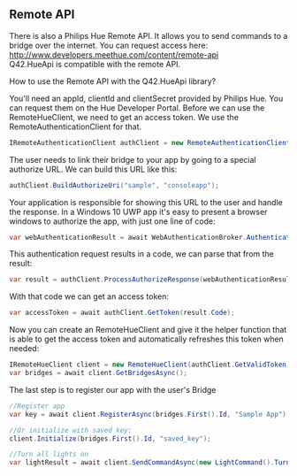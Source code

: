 ## Remote API
There is also a Philips Hue Remote API. It allows you to send commands to a bridge over the internet. You can request access here: http://www.developers.meethue.com/content/remote-api  
Q42.HueApi is compatible with the remote API.

How to use the Remote API with the Q42.HueApi library?

You'll need an appId, clientId and clientSecret provided by Philips Hue. You can request them on the Hue Developer Portal. Before we can use the RemoteHueClient, we need to get an access token. We use the RemoteAuthenticationClient for that.

```cs 
IRemoteAuthenticationClient authClient = new RemoteAuthenticationClient(clientId, clientSecret, appId);
```

The user needs to link their bridge to your app by going to a special authorize URL. We can build this URL like this:

```cs 
authClient.BuildAuthorizeUri("sample", "consoleapp");
```

Your application is responsible for showing this URL to the user and handle the response. In a Windows 10 UWP app it's easy to present a browser windows to authorize the app, with just one line of code:

```cs 
var webAuthenticationResult = await WebAuthenticationBroker.AuthenticateAsync(WebAuthenticationOptions.None, authorizeUri, callbackUri);
```

This authentication request results in a code, we can parse that from the result:

```cs 
var result = authClient.ProcessAuthorizeResponse(webAuthenticationResult.ResponseData);
```

With that code we can get an access token:

```cs 
var accessToken = await authClient.GetToken(result.Code);
```

Now you can create an RemoteHueClient and give it the helper function that is able to get the access token and automatically refreshes this token when needed:

```cs 
IRemoteHueClient client = new RemoteHueClient(authClient.GetValidToken);
var bridges = await client.GetBridgesAsync();
```

The last step is to register our app with the user's Bridge

```cs 
//Register app
var key = await client.RegisterAsync(bridges.First().Id, "Sample App");

//Or initialize with saved key:
client.Initialize(bridges.First().Id, "saved_key");

//Turn all lights on
var lightResult = await client.SendCommandAsync(new LightCommand().TurnOn());
```

            
